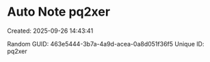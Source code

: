 ﻿# Auto Note pq2xer
Created: 2025-09-26 14:43:41

Random GUID: 463e5444-3b7a-4a9d-acea-0a8d051f36f5
Unique ID: pq2xer
